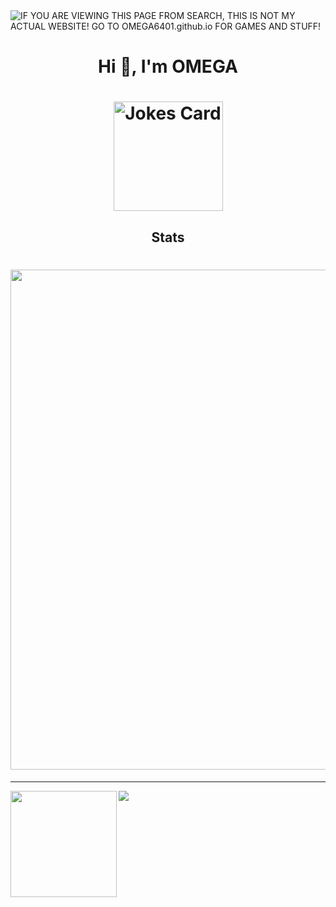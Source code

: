 <img alt="IF YOU ARE VIEWING THIS PAGE FROM SEARCH, THIS IS NOT MY ACTUAL WEBSITE! GO TO OMEGA6401.github.io FOR GAMES AND STUFF!" src="https://readme-typing-svg.herokuapp.com?vCenter=true&lines=Hello!+I+am+ΩMEGA!;Coolest+child+in+robious+middle+school;HTML+Coder;Loves+video+games;">
<h1 align="center">Hi 👋, I'm OMEGA</h1>

<h1 align="center">
<img height="175" src="https://readme-jokes.vercel.app/api" alt="Jokes Card" />
</h1>


<h2 align="Middle">Stats</h2>

<h1 align="Right">
<img width=800 src="https://github-profile-trophy.vercel.app/?username=OMEGA6401&theme=darkhub&column=8&no-frame=true"/>
</a>
</h1>


---


<div>
  <img height="170" align="left" src="https://github-readme-stats.vercel.app/api?username=OMEGA6401&theme=dark&count_private=true&include_all_commits=true" />
  <img src="https://github-readme-stats.vercel.app/api/top-langs/?username=OMEGA6401&theme=dark&layout=compact&count_private=true)" />
</div>
